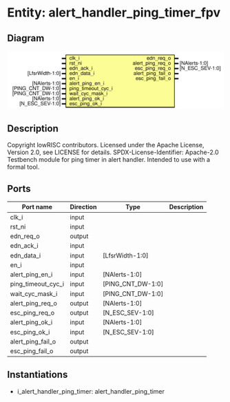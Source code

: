 # Entity: alert_handler_ping_timer_fpv

## Diagram

![Diagram](alert_handler_ping_timer_fpv.svg "Diagram")
## Description

Copyright lowRISC contributors.
 Licensed under the Apache License, Version 2.0, see LICENSE for details.
 SPDX-License-Identifier: Apache-2.0
 Testbench module for ping timer in alert handler. Intended to use with
 a formal tool.
 
## Ports

| Port name          | Direction | Type              | Description |
| ------------------ | --------- | ----------------- | ----------- |
| clk_i              | input     |                   |             |
| rst_ni             | input     |                   |             |
| edn_req_o          | output    |                   |             |
| edn_ack_i          | input     |                   |             |
| edn_data_i         | input     | [LfsrWidth-1:0]   |             |
| en_i               | input     |                   |             |
| alert_ping_en_i    | input     | [NAlerts-1:0]     |             |
| ping_timeout_cyc_i | input     | [PING_CNT_DW-1:0] |             |
| wait_cyc_mask_i    | input     | [PING_CNT_DW-1:0] |             |
| alert_ping_req_o   | output    | [NAlerts-1:0]     |             |
| esc_ping_req_o     | output    | [N_ESC_SEV-1:0]   |             |
| alert_ping_ok_i    | input     | [NAlerts-1:0]     |             |
| esc_ping_ok_i      | input     | [N_ESC_SEV-1:0]   |             |
| alert_ping_fail_o  | output    |                   |             |
| esc_ping_fail_o    | output    |                   |             |
## Instantiations

- i_alert_handler_ping_timer: alert_handler_ping_timer

